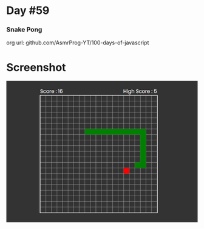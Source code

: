 # Day #59

### Snake Pong
org url: github.com/AsmrProg-YT/100-days-of-javascript

# Screenshot
![sc](./screenshot.jpg)


